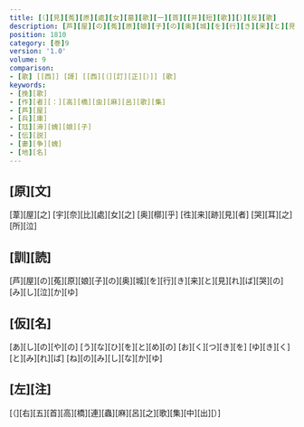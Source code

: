 ```yaml
---
title: [（][見][菟][原][處][女][墓][歌][一][首][[并][短][歌]][）][反][歌]
description: [芦][屋][の][菟][原][娘][子][の][奥][城][を][行][き][来][と][見][れ][ば][哭][の][み][し][泣][か][ゆ]
position: 1810
category: [巻]9
version: '1.0'
volume: 9
comparison:
- [歌] [[西]] [謌] [[西][（][訂][正][）]] [歌]
keywords:
- [挽][歌]
- [作][者][：][高][橋][虫][麻][呂][歌][集]
- [芦][屋]
- [兵][庫]
- [尫][渧][媿][娘][子]
- [伝][説]
- [妻][争][媿]
- [地][名]
---
```


## [原][文]

[葦][屋][之] [宇][奈][比][處][女][之] [奥][槨][乎] [徃][来][跡][見][者] [哭][耳][之][所][泣]

## [訓][読]

[芦][屋][の][菟][原][娘][子][の][奥][城][を][行][き][来][と][見][れ][ば][哭][の][み][し][泣][か][ゆ]

## [仮][名]

[あ][し][の][や][の] [う][な][ひ][を][と][め][の] [お][く][つ][き][を] [ゆ][き][く][と][み][れ][ば] [ね][の][み][し][な][か][ゆ]

## [左][注]

[（][右][五][首][高][橋][連][蟲][麻][呂][之][歌][集][中][出][）]
